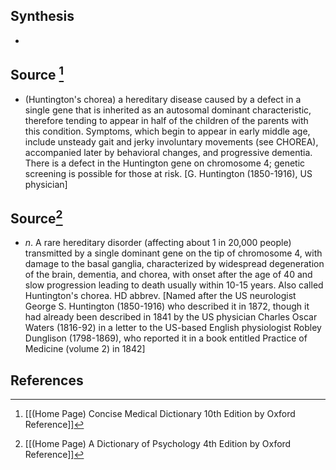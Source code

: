 ## Synthesis
- 
## Source [^1]
- (Huntington's chorea) a hereditary disease caused by a defect in a single gene that is inherited as an autosomal dominant characteristic, therefore tending to appear in half of the children of the parents with this condition. Symptoms, which begin to appear in early middle age, include unsteady gait and jerky involuntary movements (see CHOREA), accompanied later by behavioral changes, and progressive dementia. There is a defect in the Huntington gene on chromosome 4; genetic screening is possible for those at risk. \[G. Huntington (1850-1916), US physician]
## Source[^2]
- $n$. A rare hereditary disorder (affecting about 1 in 20,000 people) transmitted by a single dominant gene on the tip of chromosome 4, with damage to the basal ganglia, characterized by widespread degeneration of the brain, dementia, and chorea, with onset after the age of 40 and slow progression leading to death usually within 10-15 years. Also called Huntington's chorea. HD abbrev. \[Named after the US neurologist George S. Huntington (1850-1916) who described it in 1872, though it had already been described in 1841 by the US physician Charles Oscar Waters (1816-92) in a letter to the US-based English physiologist Robley Dunglison (1798-1869), who reported it in a book entitled Practice of Medicine (volume 2) in 1842]
## References

[^1]: [[(Home Page) Concise Medical Dictionary 10th Edition by Oxford Reference]]
[^2]: [[(Home Page) A Dictionary of Psychology 4th Edition by Oxford Reference]]